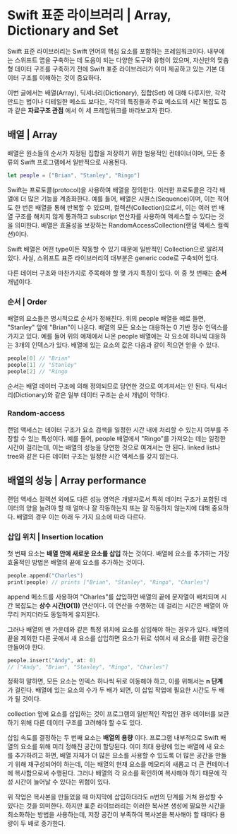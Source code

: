 # Swift 표준 라이브러리 | Array, Dictionary and Set
Swift 표준 라이브러리는 Swift 언어의 핵심 요소를 포함하는 프레임워크이다. 내부에는 스위프트 앱을 구축하는 데 도움이 되는 다양한 도구와 유형이 있으며, 자신만의 맞춤형 데이터 구조를 구축하기 전에 Swift 표준 라이브러리가 이미 제공하고 있는 기본 데이터 구조를 이해하는 것이 중요하다.

이번 글에서는 배열(Array), 딕셔너리(Dictionary), 집합(Set) 에 대해 다루지만, 각각 만드는 법이나 디테일한 메소드 보다는, 각각의 특징들과 주요 메소드의 시간 복잡도 등과 같은 __자료구조 관점__ 에서 이 세 프레임워크를 바라보고자 한다. 

## 배열 | Array
배열은 원소들의 순서가 지정된 집합을 저장하기 위한 범용적인 컨테이너이며, 모든 종류의 Swift 프로그램에서 일반적으로 사용된다. 

```swift
let people = ["Brian", "Stanley", "Ringo"]
```

Swift는 프로토콜(protocol)을 사용하여 배열을 정의한다. 이러한 프로토콜은 각각 배열에 더 많은 기능을 계층화한다. 예를 들어, 배열은 시퀀스(Sequence)이며, 이는 적어도 한 번은 배열을 통해 반복할 수 있으며, 컬렉션(Collection)으로서, 이는 여러 번 배열 구조를 해치지 않게 통과하고 subscript 연산자를 사용하여 액세스할 수 있다는 것을 의미한다. 배열은 효율성을 보장하는 RandomAccessCollection(랜덤 액세스 컬렉션)이다.

Swift 배열은 어떤 type이든 작동할 수 있기 때문에 일반적인 Collection으로 알려져 있다. 사실, 스위프트 표준 라이브러리의 대부분은 generic code로 구축되어 있다.

다른 데이터 구조와 마찬가지로 주목해야 할 몇 가지 특징이 있다. 이 중 첫 번째는 __순서__ 개념이다.

### 순서 | Order
배열의 요소들은 명시적으로 순서가 정해진다. 위의 people 배열을 예로 들면, "Stanley" 앞에 "Brian"이 나온다.
배열의 모든 요소는 대응하는 0 기반 정수 인덱스를 가지고 있다. 예를 들어 위의 예제에서 나온 people 배열에는 각 요소에 하나씩 대응하는 3개의 인덱스가 있다. 배열에 있는 요소의 값은 다음과 같이 적으면 얻을 수 있다.
```swift
people[0] // "Brian"
people[1] // "Stanley"
people[2] // "Ringo
```
순서는 배열 데이터 구조에 의해 정의되므로 당연한 것으로 여겨져서는 안 된다. 딕셔너리(Dictionary)와 같은 일부 데이터 구조는 순서 개념이 약하다.

### Random-access
랜덤 액세스는 데이터 구조가 요소 검색을 일정한 시간 내에 처리할 수 있는지 여부를 주장할 수 있는 특성이다. 예를 들어, people 배열에서 "Ringo"를 가져오는 데는 일정한 시간이 걸리는데, 이는 배열의 성능을 당연한 것으로 여겨서는 안 된다. linked list나 tree와 같은 다른 데이터 구조는 일정한 시간 액세스를 갖지 않는다.

## 배열의 성능 | Array performance
랜덤 액세스 컬렉션 외에도 다른 성능 영역은 개발자로서 특히 데이터 구조가 포함된 데이터의 양을 늘려야 할 때 얼마나 잘 작동하는지 또는 잘 작동하지 않는지에 대해 중요하다. 배열의 경우 이는 아래 두 가지 요소에 따라 다르다.

### 삽입 위치 | Insertion location
첫 번째 요소는 __배열 안에 새로운 요소를 삽입__ 하는 것이다. 배열에 요소를 추가하는 가장 효율적인 방법은 배열의 끝에 요소를 추가하는 것이다.
```swift
people.append("Charles")
print(people) // prints ["Brian", "Stanley", "Ringo", "Charles"]
```
append 메소드를 사용하여 "Charles"를 삽입하면 배열의 끝에 문자열이 배치되며 시간 복잡도는 __상수 시간(O(1))__ 연산이다. 이 연산을 수행하는 데 걸리는 시간은 배열이 아무리 커지더라도 동일하게 유지된다. 

그러나 배열의 맨 가운데와 같은 특정 위치에 요소를 삽입해야 하는 경우가 있다. 배열의 끝을 제외한 다른 곳에서 새 요소를 삽입하면 요소가 뒤로 섞여서 새 요소를 위한 공간을 만들어야 한다.
```swift
people.insert("Andy", at: 0)
// ["Andy", "Brian", "Stanley", "Ringo", "Charles"]
```
정확히 말하면, 모든 요소는 인덱스 하나씩 뒤로 이동해야 하고, 이를 위해서는 __n 단계__ 가 걸린다. 배열에 있는 요소의 수가 두 배가 되면, 이 삽입 작업에 필요한 시간도 두 배가 될 것이다.

collection 앞에 요소를 삽입하는 것이 프로그램의 일반적인 작업인 경우 데이터를 보관하기 위해 다른 데이터 구조를 고려해야 할 수도 있다.

삽입 속도를 결정하는 두 번째 요소는 __배열의 용량__ 이다. 프로그램 내부적으로 Swift 배열의 요소를 위해 미리 정해진 공간이 할당된다. 이미 최대 용량에 있는 배열에 새 요소를 추가하려고 하면, 배열 자체가 더 많은 요소를 사용할 수 있도록 더 많은 공간을 만들기 위해 재구성되어야 하는데, 이는 배열의 현재 요소를 메모리의 새롭고 더 큰 컨테이너에 복사함으로써 수행된다. 그러나 배열의 각 요소를 확인하여 복사해야 하기 때문에 작성 시간이 늘어날 수 있다는 위험이 있다.

위 작업은 복사본을 만들었을 때 마지막에 삽입하더라도 n번의 단계를 거쳐 완성할 수 있다는 것을 의미한다. 하지만 표준 라이브러리는 이러한 복사본 생성에 필요한 시간을 최소화하는 방법을 사용하는데, 저장 공간이 부족하여 복사본을 복사해야 할 때마다 용량이 두 배로 증가한다.

